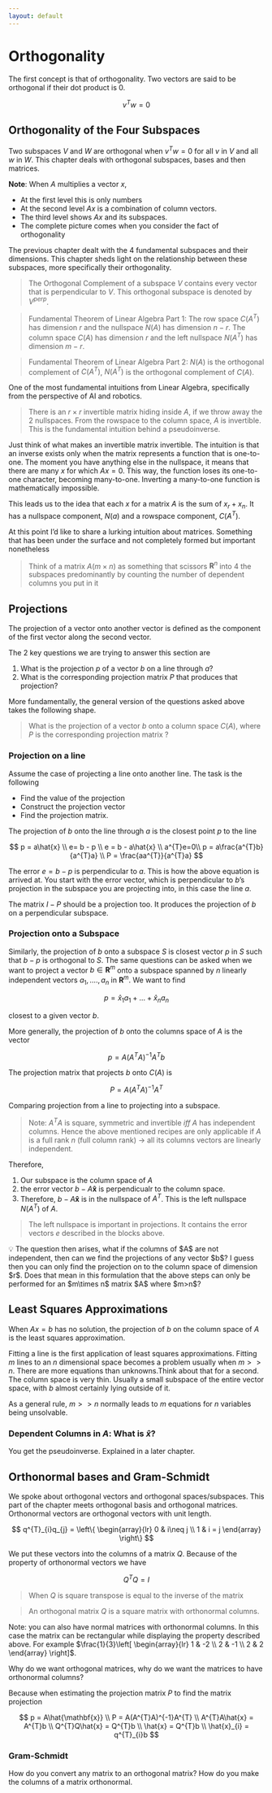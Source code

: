 ```yaml
---
layout: default	
---
```


# Orthogonality

The first concept is that of orthogonality. Two vectors are said to be orthogonal if their dot product is 0.

$$
v^{T}w=0
$$

## Orthogonality of the Four Subspaces

Two subspaces $V$ and $W$ are orthogonal when $v^{T}w=0$ for all $v$ in $V$ and all $w$ in $W$. This chapter deals with orthogonal subspaces, bases and then matrices. 

**Note**: When $A$ multiplies a vector $x$, 

- At the first level this is only numbers
- At the second level $Ax$ is a combination of column vectors.
- The third level shows $Ax$ and its subspaces.
- The complete picture comes when you consider the fact of orthogonality

The previous chapter dealt with the 4 fundamental subspaces and their dimensions. This chapter sheds light on the relationship between these subspaces, more specifically their orthogonality.

> The Orthogonal Complement of a subspace $V$ contains every vector that is perpendicular to $V$. This orthogonal subspace is denoted by $V^{perp}$.
> 

> Fundamental Theorem of Linear Algebra Part 1: The row space $C(A^{T})$ has dimension $r$ and the nullspace $N(A)$ has dimension $n-r$. The column space $C(A)$ has dimension $r$ and the left nullspace $N(A^{T})$ has dimension $m-r$.
> 

> Fundamental Theorem of Linear Algebra Part 2: $N(A)$ is the orthogonal complement of $C(A^{T})$, $N(A^{T})$ is the orthogonal complement of $C(A)$.
> 

One of the most fundamental intuitions from Linear Algebra, specifically from the perspective of AI and robotics. 

> There is an $r \times r$ invertible matrix hiding inside $A$, if we throw away the 2 nullspaces. From the rowspace to the column space, $A$ is invertible. This is the fundamental intuition behind a pseudoinverse.
> 

Just think of what makes an invertible matrix invertible. The intuition is that an inverse exists only when the matrix represents a function that is one-to-one. The moment you have anything else in the nullspace, it means that there are many $x$ for which $Ax = 0$.  This way, the function loses its one-to-one character, becoming many-to-one. Inverting a many-to-one function is mathematically impossible.

This leads us to the idea that each $x$ for a matrix $A$ is the sum of $x_{r} + x_{n}$. It has a nullspace component, $N(a)$ and a rowspace component, $C(A^{T})$.

At this point I’d like to share a lurking intuition about matrices. Something that has been under the surface and not completely formed but important nonetheless

> Think of a matrix $A (m \times n)$ as something that scissors $\mathbf{R}^{n}$ into 4 the subspaces predominantly by counting the number of dependent columns you put in it
> 

## Projections

The projection of a vector onto another vector is defined as the component of the first vector along the second vector.

The 2 key questions we are trying to answer this section are

1. What is the projection $p$ of a vector $b$ on a line through $a$?
2. What is the corresponding projection matrix $P$ that produces that projection?

More fundamentally, the general version of the questions asked above takes the following shape. 

> What is the projection of a vector $b$ onto a column space $C(A)$, where $P$ is the corresponding projection matrix ?
> 

### Projection on a line

Assume the case of projecting a line onto another line. The task is the following

- Find the value of the projection
- Construct the projection vector
- Find the projection matrix.

The projection of $b$ onto the line through $a$ is the closest point $p$ to the line

$$
p = a\hat{x} \\ e= b - p \\ e = b - a\hat{x} \\ a^{T}e=0\\ p = a\frac{a^{T}b}{a^{T}a} \\ P = \frac{aa^{T}}{a^{T}a}
$$

The error $e = b - p$ is perpendicular to $a$. This is how the above equation is arrived at. You start with the error vector, which is perpendicular to $b$’s projection in the subspace you are projecting into, in this case the line $a$.

The matrix $I-P$ should be a projection too. It produces the projection of $b$ on a perpendicular subspace.

### Projection onto a Subspace

Similarly, the projection of $b$ onto a subspace $S$ is closest vector $p$ in $S$ such that $b-p$ is orthogonal to $S$. The same questions can be asked when we want to project a vector $b \in \mathbf{R}^{m}$ onto a subspace spanned by $n$ linearly independent vectors $a_{1}, …., a_{n}$ in $\mathbf{R}^{m}$. We want to find

$$
p = \hat{x}_{1}a_{1} + ... + \hat{x}_{n}a_{n}
$$

closest to a given vector $b$.

More generally, the projection of $b$ onto the columns space of $A$ is the vector 

$$
p = A(A^{T}A)^{-1}A^{T}b
$$

The projection matrix that projects $b$ onto $C(A)$ is 

$$
P = A(A^{T}A)^{-1}A^{T}
$$

Comparing projection from a line to projecting into a subspace.

> Note: $A^{T}A$ is square, symmetric and invertible $iff$ $A$ has independent columns. Hence the above mentioned recipes are only applicable if $A$ is a full rank $n$ (full column rank) → all its columns vectors are linearly independent.
> 

Therefore,

1. Our subspace is the column space of $A$
2. the error vector $b - A\mathbf{\hat{x}}$ is perpendicualr to the column space.
3. Therefore, $b - A\mathbf{\hat{x}}$ is in the nullspace of $A^{T}$. This is the left nullspace $N(A^{T})$ of $A$.

> The left nullspace is important in projections. It contains the error vectors $e$ described in the blocks above.
> 

<aside>
💡 The question then arises, what if the columns of $A$ are not independent, then can we find the projections of any vector $b$? I guess then you can only find the projection on to the column space of dimension $r$. Does that mean in this formulation that the above steps can only be performed for an $m\times n$ matrix $A$ where $m>n$?

</aside>

## Least Squares Approximations

 When $Ax = b$ has no solution, the projection of $b$ on the column space of $A$ is the least squares approximation. 

Fitting a line is the first application of least squares approximations. Fitting $m$ lines to an $n$ dimensional space becomes a problem usually when $m>>n$. There are more equations than unknowns.Think about that for a second. The column space is very thin. Usually a small subspace of the entire vector space, with $b$ almost certainly lying outside of it.

As a general rule, $m>>n$ normally leads to $m$ equations for $n$ variables being unsolvable. 

### Dependent Columns in $A$: What is $\hat{x}$?

You get the pseudoinverse. Explained in a later chapter.

## Orthonormal bases and Gram-Schmidt

We spoke about orthogonal vectors and orthogonal spaces/subspaces. This part of the chapter meets orthogonal basis and orthogonal matrices. Orthonormal vectors are orthogonal vectors with unit length.

$$
q^{T}_{i}q_{j} = \left\{ \begin{array}{lr}
0 & i\neq j \\
1 & i = j 
\end{array}
\right\}
$$

We put these vectors into the columns of a matrix $Q$. Because of the property of orthonormal vectors we have 

$$
Q^{T}Q = I
$$

> When $Q$ is square transpose is equal to the inverse of the matrix
> 

> An orthogonal matrix $Q$ is a square matrix with orthonormal columns.
> 

Note: you can also have normal matrices with orthonormal columns. In this case the matrix can be rectangular while displaying the property described above. For example $\frac{1}{3}\left[ \begin{array}{lr}
1 & -2 \\
2 & -1 \\ 
2 & 2
\end{array}
\right]$. 

Why do we want orthogonal matrices, why do we want the matrices to have orthonormal columns?

Because when estimating the projection matrix $P$ to find the matrix projection

$$
p = A\hat{\mathbf{x}} \\ P = A(A^{T}A)^{-1}A^{T} \\ A^{T}A\hat{x} = A^{T}b \\ 
Q^{T}Q\hat{x} = Q^{T}b \\ 
\hat{x} = Q^{T}b \\ \hat{x}_{i} = q^{T}_{i}b
$$

### Gram-Schmidt

How do you convert any matrix to an orthogonal matrix? How do you make the columns of a matrix orthonormal.
